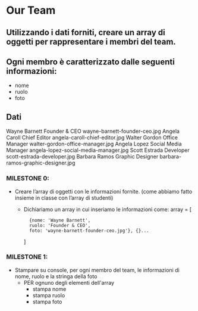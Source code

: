 # Our Team

## Utilizzando i dati forniti, creare un array di oggetti per rappresentare i membri del team.
## Ogni membro è caratterizzato dalle seguenti informazioni:
- nome
- ruolo
- foto

## Dati
Wayne Barnett	Founder & CEO	        wayne-barnett-founder-ceo.jpg
Angela Caroll	Chief Editor	        angela-caroll-chief-editor.jpg
Walter Gordon	Office Manager	        walter-gordon-office-manager.jpg
Angela Lopez	Social Media Manager	angela-lopez-social-media-manager.jpg
Scott Estrada	Developer	            scott-estrada-developer.jpg
Barbara Ramos	Graphic Designer	    barbara-ramos-graphic-designer.jpg

### MILESTONE 0:
- Creare l’array di oggetti con le informazioni fornite. (come abbiamo fatto insieme in classe con l’array di studenti)

    - Dichiariamo un array in cui inseriamo le informazioni come:
        array = [

            {nome: 'Wayne Barnett',
            ruolo: 'Founder & CEO',
            foto: 'wayne-barnett-founder-ceo.jpg'}, {}...
        ]

### MILESTONE 1:
- Stampare su console, per ogni membro del team, le informazioni di nome, ruolo e la stringa della foto
    - PER ognuno degli elementi dell'array
        - stampa nome
        - stampa ruolo
        - stampa foto